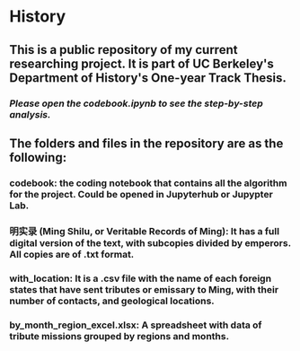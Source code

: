 # History

## This is a public repository of my current researching project. It is part of UC Berkeley's Department of History's One-year Track Thesis.
### *Please open the codebook.ipynb to see the step-by-step analysis.*
## The folders and files in the repository are as the following:
### codebook: the coding notebook that contains all the algorithm for the project. Could be opened in Jupyterhub or Jupypter Lab.
### 明实录 (Ming Shilu, or Veritable Records of Ming): It has a full digital version of the text, with subcopies divided by emperors. All copies are of .txt format.
### with_location: It is a .csv file with the name of each foreign states that have sent tributes or emissary to Ming, with their number of contacts, and geological locations.
### by_month_region_excel.xlsx: A spreadsheet with data of tribute missions grouped by regions and months.
